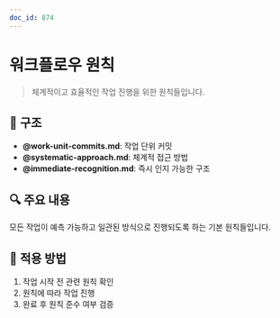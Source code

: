 ```yaml
---
doc_id: 874
---
```


# 워크플로우 원칙

> 체계적이고 효율적인 작업 진행을 위한 원칙들입니다.

## 📁 구조

- **@work-unit-commits.md**: 작업 단위 커밋
- **@systematic-approach.md**: 체계적 접근 방법
- **@immediate-recognition.md**: 즉시 인지 가능한 구조

## 🔍 주요 내용

모든 작업이 예측 가능하고 일관된 방식으로 진행되도록 하는 기본 원칙들입니다.

## 📌 적용 방법

1. 작업 시작 전 관련 원칙 확인
2. 원칙에 따라 작업 진행
3. 완료 후 원칙 준수 여부 검증